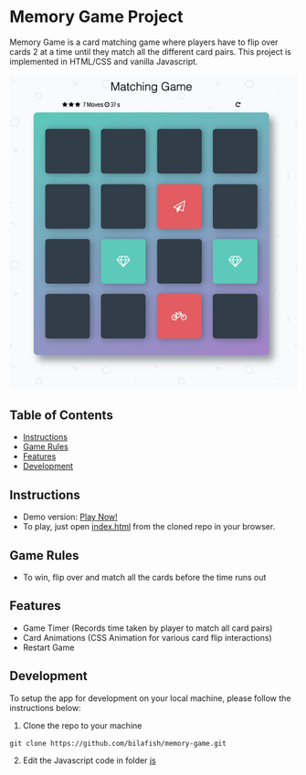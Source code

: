# Memory Game Project
Memory Game is a card matching game where players have to flip over cards 2 at a time until they match all the different card pairs. This project is implemented in HTML/CSS and vanilla Javascript.

![Game Screen](./img/Screen-1.png)

## Table of Contents

- [Instructions](#instructions)
- [Game Rules](#rules)
- [Features](#features)
- [Development](#development)

## Instructions
* Demo version: [Play Now!](https://memory-game-jzy.netlify.app/)
* To play, just open [index.html](./index.html) from the cloned repo in your browser.

## Game Rules

* To win, flip over and match all the cards before the time runs out

## Features
- Game Timer (Records time taken by player to match all card pairs)
- Card Animations (CSS Animation for various card flip interactions)
- Restart Game

## Development
To setup the app for development on your local machine, please follow the instructions below:
1. Clone the repo to your machine
```
git clone https://github.com/bilafish/memory-game.git
```
2. Edit the Javascript code in folder [js](./js/)
